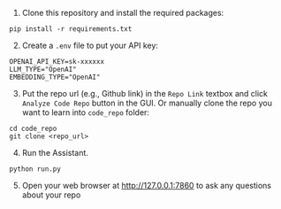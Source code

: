 1. Clone this repository and install the required packages:
```
pip install -r requirements.txt
```
2. Create a `.env` file to put your API key:
```
OPENAI_API_KEY=sk-xxxxxx
LLM_TYPE="OpenAI"
EMBEDDING_TYPE="OpenAI"
```
3. Put the repo url (e.g., Github link) in the `Repo Link` textbox and click `Analyze Code Repo` button in the GUI. Or manually clone the repo you want to learn into `code_repo` folder:
```
cd code_repo
git clone <repo_url>
```
4. Run the Assistant.
```
python run.py
```
5. Open your web browser at http://127.0.0.1:7860 to ask any questions about your repo